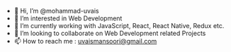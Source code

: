 - 👋 Hi, I’m @mohammad-uvais
- 👀 I’m interested in Web Development
- 🌱 I’m currently working with JavaScript, React, React Native, Redux etc.
- 💞️ I’m looking to collaborate on Web Development related Projects
- 📫 How to reach me : uvaismansoori@gmail.com

<!---
mohammad-uvais/mohammad-uvais is a ✨ special ✨ repository because its `README.md` (this file) appears on your GitHub profile.
You can click the Preview link to take a look at your changes.
--->
